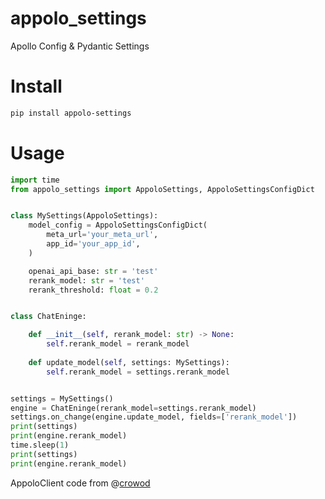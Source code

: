 # appolo_settings
Apollo Config & Pydantic Settings

# Install

```bash
pip install appolo-settings
```

# Usage

```python
import time
from appolo_settings import AppoloSettings, AppoloSettingsConfigDict


class MySettings(AppoloSettings):
    model_config = AppoloSettingsConfigDict(
        meta_url='your_meta_url',
        app_id='your_app_id',
    )

    openai_api_base: str = 'test'
    rerank_model: str = 'test'
    rerank_threshold: float = 0.2


class ChatEninge:

    def __init__(self, rerank_model: str) -> None:
        self.rerank_model = rerank_model
    
    def update_model(self, settings: MySettings):
        self.rerank_model = settings.rerank_model


settings = MySettings()
engine = ChatEninge(rerank_model=settings.rerank_model)
settings.on_change(engine.update_model, fields=['rerank_model'])
print(settings)
print(engine.rerank_model)
time.sleep(1)
print(settings)
print(engine.rerank_model)

```

AppoloClient code from @[crowod](https://github.com/crowod)
